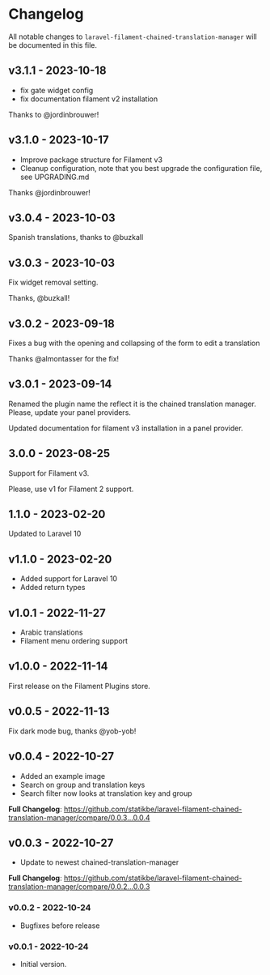 # Changelog

All notable changes to `laravel-filament-chained-translation-manager` will be documented in this file.

## v3.1.1 - 2023-10-18

- fix gate widget config
- fix documentation filament v2 installation

Thanks to @jordinbrouwer!

## v3.1.0 - 2023-10-17

- Improve package structure for Filament v3
- Cleanup configuration, note that you best upgrade the configuration file, see UPGRADING.md

Thanks @jordinbrouwer!

## v3.0.4 - 2023-10-03

Spanish translations, thanks to @buzkall

## v3.0.3 - 2023-10-03

Fix widget removal setting.

Thanks, @buzkall!

## v3.0.2 - 2023-09-18

Fixes a bug with the opening and collapsing of the form to edit a translation

Thanks @almontasser for the fix!

## v3.0.1 - 2023-09-14

Renamed the plugin name the reflect it is the chained translation manager.
Please, update your panel providers.

Updated documentation for filament v3 installation in a panel provider.

## 3.0.0 - 2023-08-25

Support for Filament v3.

Please, use v1 for Filament 2 support.

## 1.1.0 - 2023-02-20

Updated to Laravel 10

## v1.1.0 - 2023-02-20

- Added support for Laravel 10
- Added return types

## v1.0.1 - 2022-11-27

- Arabic translations
- Filament menu ordering support

## v1.0.0 - 2022-11-14

First release on the Filament Plugins store.

## v0.0.5 - 2022-11-13

Fix dark mode bug, thanks @yob-yob!

## v0.0.4 - 2022-10-27

- Added an example image
- Search on group and translation keys
- Search filter now looks at translation key and group

**Full Changelog**: https://github.com/statikbe/laravel-filament-chained-translation-manager/compare/0.0.3...0.0.4

## v0.0.3 - 2022-10-27

- Update to newest chained-translation-manager

**Full Changelog**: https://github.com/statikbe/laravel-filament-chained-translation-manager/compare/0.0.2...0.0.3

### v0.0.2 - 2022-10-24

- Bugfixes before release

### v0.0.1 - 2022-10-24

- Initial version.
